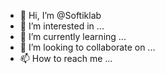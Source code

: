 - 👋 Hi, I’m @Softiklab
- 👀 I’m interested in ...
- 🌱 I’m currently learning ...
- 💞️ I’m looking to collaborate on ...
- 📫 How to reach me ...

<!---
Softiklab/Softiklab is a ✨ special ✨ repository because its `README.md` (this file) appears on your GitHub profile.
You can click the Preview link to take a look at your changes.
--->
